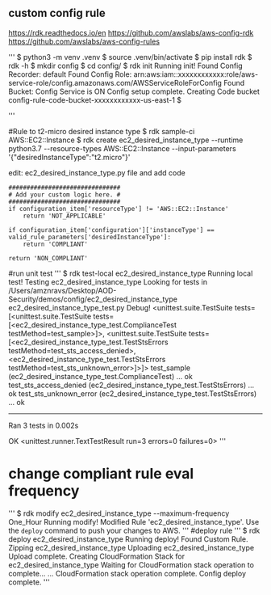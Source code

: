 ## custom config rule

https://rdk.readthedocs.io/en
https://github.com/awslabs/aws-config-rdk
https://github.com/awslabs/aws-config-rules

'''
$ python3 -m venv .venv
$ source .venv/bin/activate
$ pip install rdk
$ rdk -h
$ mkdir config
$ cd config/
$ rdk init
Running init!
Found Config Recorder: default
Found Config Role: arn:aws:iam::xxxxxxxxxxxx:role/aws-service-role/config.amazonaws.com/AWSServiceRoleForConfig
Found Bucket:
Config Service is ON
Config setup complete.
Creating Code bucket config-rule-code-bucket-xxxxxxxxxxxx-us-east-1
$

'''

#Rule to t2-micro desired instance type
$ rdk sample-ci AWS::EC2::Instance
$ rdk create ec2_desired_instance_type --runtime python3.7 --resource-types AWS::EC2::Instance --input-parameters '{"desiredInstanceType":"t2.micro"}'

edit: ec2_desired_instance_type.py file and add code

    ###############################
    # Add your custom logic here. #
    ###############################
    if configuration_item['resourceType'] != 'AWS::EC2::Instance'
        return 'NOT_APPLICABLE'

    if configuration_item['configuration']['instanceType'] == valid_rule_parameters['desiredInstanceType']:
        return 'COMPLIANT'

    return 'NON_COMPLIANT'

#run unit test
'''
$ rdk test-local ec2_desired_instance_type
Running local test!
Testing ec2_desired_instance_type
Looking for tests in /Users/amznravs/Desktop/AOD-Security/demos/config/ec2_desired_instance_type
ec2_desired_instance_type_test.py
Debug!
<unittest.suite.TestSuite tests=[<unittest.suite.TestSuite tests=[<ec2_desired_instance_type_test.ComplianceTest testMethod=test_sample>]>, <unittest.suite.TestSuite tests=[<ec2_desired_instance_type_test.TestStsErrors testMethod=test_sts_access_denied>, <ec2_desired_instance_type_test.TestStsErrors testMethod=test_sts_unknown_error>]>]>
test_sample (ec2_desired_instance_type_test.ComplianceTest) ... ok
test_sts_access_denied (ec2_desired_instance_type_test.TestStsErrors) ... ok
test_sts_unknown_error (ec2_desired_instance_type_test.TestStsErrors) ... ok

---

Ran 3 tests in 0.002s

OK
<unittest.runner.TextTestResult run=3 errors=0 failures=0>
'''

# change compliant rule eval frequency

'''
$ rdk modify ec2_desired_instance_type --maximum-frequency One_Hour
Running modify!
Modified Rule 'ec2_desired_instance_type'. Use the `deploy` command to push your changes to AWS.
'''
#deploy rule
'''
$ rdk deploy ec2_desired_instance_type
Running deploy!
Found Custom Rule.
Zipping ec2_desired_instance_type
Uploading ec2_desired_instance_type
Upload complete.
Creating CloudFormation Stack for ec2_desired_instance_type
Waiting for CloudFormation stack operation to complete...
...
CloudFormation stack operation complete.
Config deploy complete.
'''
